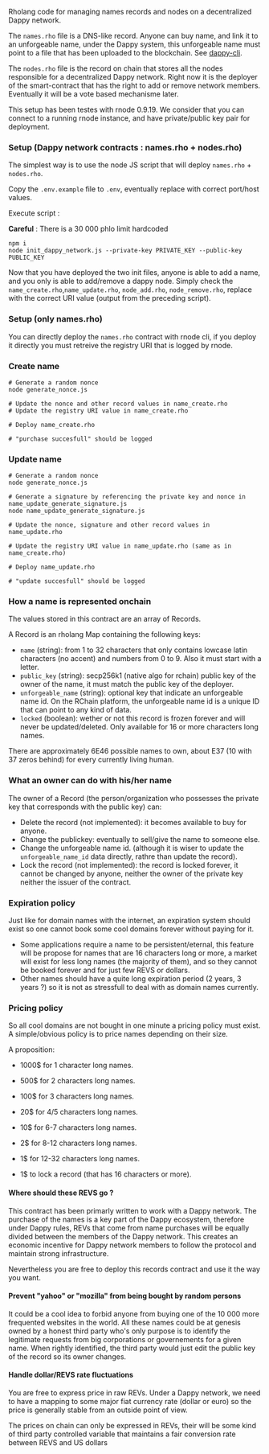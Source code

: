 Rholang code for managing names records and nodes on a decentralized Dappy network.

The `names.rho` file is a DNS-like record. Anyone can buy name, and link it to an unforgeable name, under the Dappy system, this unforgeable name must point to a file that has been uploaded to the blockchain. See [dappy-cli](https://github.com/fabcotech/dappy-cli).

The `nodes.rho` file is the record on chain that stores all the nodes responsible for a decentralized Dappy network. Right now it is the deployer of the smart-contract that has the right to add or remove network members. Eventually it will be a vote based mechanisme later.

This setup has been testes with rnode 0.9.19. We consider that you can connect to a running rnode instance, and have private/public key pair for deployment.

### Setup (Dappy network contracts : names.rho + nodes.rho)

The simplest way is to use the node JS script that will deploy `names.rho` + `nodes.rho`.

Copy the `.env.example` file to `.env`, eventually replace with correct port/host values.

Execute script :

**Careful** : There is a 30 000 phlo limit hardcoded

```
npm i
node init_dappy_network.js --private-key PRIVATE_KEY --public-key PUBLIC_KEY
```

Now that you have deployed the two init files, anyone is able to add a name, and you only is able to add/remove a dappy node. Simply check the `name_create.rho`,`name_update.rho`, `node_add.rho`, `node_remove.rho`, replace with the correct URI value (output from the preceding script).

### Setup (only names.rho)

You can directly deploy the `names.rho` contract with rnode cli, if you deploy it directly you must retreive the registry URI that is logged by rnode.

### Create name

```
# Generate a random nonce
node generate_nonce.js

# Update the nonce and other record values in name_create.rho
# Update the registry URI value in name_create.rho

# Deploy name_create.rho

# "purchase succesfull" should be logged
```

### Update name

```
# Generate a random nonce
node generate_nonce.js

# Generate a signature by referencing the private key and nonce in name_update_generate_signature.js
node name_update_generate_signature.js

# Update the nonce, signature and other record values in name_update.rho

# Update the registry URI value in name_update.rho (same as in name_create.rho)

# Deploy name_update.rho

# "update succesfull" should be logged
```

### How a name is represented onchain

The values stored in this contract are an array of Records.

A Record is an rholang Map containing the following keys:

- `name` (string): from 1 to 32 characters that only contains lowcase latin characters (no accent) and numbers from 0 to 9. Also it must start with a letter.
- `public_key` (string): secp256k1 (native algo for rchain) public key of the owner of the name, it must match the public key of the deployer.
- `unforgeable_name` (string): optional key that indicate an unforgeable name id. On the RChain platform, the unforgeable name id is a unique ID that can point to any kind of data.
- `locked` (boolean): wether or not this record is frozen forever and will never be updated/deleted. Only available for 16 or more characters long names.

There are approximately 6E46 possible names to own, about E37 (10 with 37 zeros behind) for every currently living human.

### What an owner can do with his/her name

The owner of a Record (the person/organization who possesses the private key that corresponds with the public key) can:

- Delete the record (not implemented): it becomes available to buy for anyone.
- Change the publickey: eventually to sell/give the name to someone else.
- Change the unforgeable name id. (although it is wiser to update the `unforgeable_name_id` data directly, rathre than update the record).
- Lock the record (not implemented): the record is locked forever, it cannot be changed by anyone, neither the owner of the private key neither the issuer of the contract.

### Expiration policy

Just like for domain names with the internet, an expiration system should exist so one cannot book some cool domains forever without paying for it.

- Some applications require a name to be persistent/eternal, this feature will be propose for names that are 16 characters long or more, a market will exist for less long names (the majority of them), and so they cannot be booked forever and for just few REVS or dollars.
- Other names should have a quite long expiration period (2 years, 3 years ?) so it is not as stressfull to deal with as domain names currently.

### Pricing policy

So all cool domains are not bought in one minute a pricing policy must exist. A simple/obvious policy is to price names depending on their size.

A proposition:

- 1000\$ for 1 character long names.
- 500\$ for 2 characters long names.
- 100\$ for 3 characters long names.
- 20\$ for 4/5 characters long names.
- 10\$ for 6-7 characters long names.
- 2\$ for 8-12 characters long names.
- 1\$ for 12-32 characters long names.

- 1\$ to lock a record (that has 16 characters or more).

#### Where should these REVS go ?

This contract has been primarly written to work with a Dappy network. The purchase of the names is a key part of the Dappy ecosystem, therefore under Dappy rules, REVs that come from name purchases will be equally divided between the members of the Dappy network. This creates an economic incentive for Dappy network members to follow the protocol and maintain strong infrastructure.

Nevertheless you are free to deploy this records contract and use it the way you want.

#### Prevent "yahoo" or "mozilla" from being bought by random persons

It could be a cool idea to forbid anyone from buying one of the 10 000 more frequented websites in the world. All these names could be at genesis owned by a honest third party who's only purpose is to identify the legitimate requests from big corporations or governements for a given name. When rightly identified, the third party would just edit the public key of the record so its owner changes.

#### Handle dollar/REVS rate fluctuations

You are free to express price in raw REVs. Under a Dappy network, we need to have a mapping to some major fiat currency rate (dollar or euro) so the price is generally stable from an outside point of view.

The prices on chain can only be expressed in REVs, their will be some kind of third party controlled variable that maintains a fair conversion rate between REVS and US dollars
